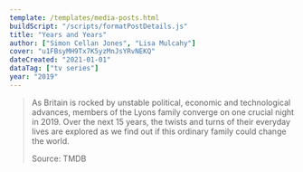 ```yaml
---
template: /templates/media-posts.html
buildScript: "/scripts/formatPostDetails.js"
title: "Years and Years"
author: ["Simon Cellan Jones", "Lisa Mulcahy"]
cover: "u1FBsyMH9Tx7K5yzMnJsYRvNEKQ"
dateCreated: "2021-01-01"
dataTag: ["tv series"]
year: "2019"
---
```


> As Britain is rocked by unstable political, economic and technological advances, members of the Lyons family converge on one crucial night in 2019. Over the next 15 years, the twists and turns of their everyday lives are explored as we find out if this ordinary family could change the world.
>
> Source: TMDB
